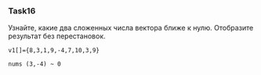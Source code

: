 ### Task16

Узнайте, какие два сложенных числа вектора ближе к нулю. Отобразите результат без перестановок.

```
v1[]={8,3,1,9,-4,7,10,3,9}

nums (3,-4) ~ 0
```
